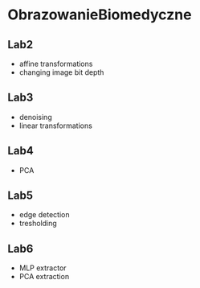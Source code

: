 # ObrazowanieBiomedyczne

## Lab2
* affine transformations
* changing image bit depth

## Lab3
* denoising
* linear transformations

## Lab4
* PCA

## Lab5
* edge detection
* tresholding

## Lab6
* MLP extractor
* PCA extraction
